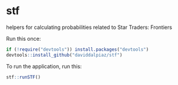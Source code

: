 # stf

helpers for calculating probabilities related to Star Traders: Frontiers

Run this once:

```r
if (!require("devtools")) install.packages("devtools")
devtools::install_github("daviddalpiaz/stf")
```

To run the application, run this:

```r
stf::runSTF()
```
